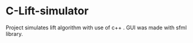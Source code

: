# C-Lift-simulator
Project simulates lift algorithm with use of c++ . GUI was made with sfml library.
